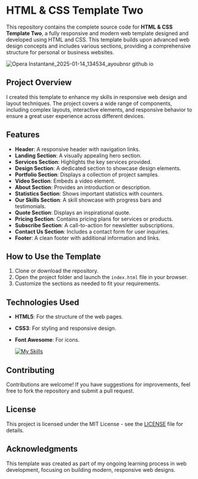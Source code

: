 # HTML & CSS Template Two

This repository contains the complete source code for **HTML & CSS Template Two**, a fully responsive and modern web template designed and developed using HTML and CSS. This template builds upon advanced web design concepts and includes various sections, providing a comprehensive structure for personal or business websites.

![Opera Instantané_2025-01-14_134534_ayoubnsr github io](https://github.com/user-attachments/assets/3d9d7391-b926-4e46-883b-17b3b9aaff50)

## Project Overview
I created this template to enhance my skills in responsive web design and layout techniques. The project covers a wide range of components, including complex layouts, interactive elements, and responsive behavior to ensure a great user experience across different devices.

## Features
- **Header**: A responsive header with navigation links.
- **Landing Section**: A visually appealing hero section.
- **Services Section**: Highlights the key services provided.
- **Design Section**: A dedicated section to showcase design elements.
- **Portfolio Section**: Displays a collection of project samples.
- **Video Section**: Embeds a video element.
- **About Section**: Provides an introduction or description.
- **Statistics Section**: Shows important statistics with counters.
- **Our Skills Section**: A skill showcase with progress bars and testimonials.
- **Quote Section**: Displays an inspirational quote.
- **Pricing Section**: Contains pricing plans for services or products.
- **Subscribe Section**: A call-to-action for newsletter subscriptions.
- **Contact Us Section**: Includes a contact form for user inquiries.
- **Footer**: A clean footer with additional information and links.

## How to Use the Template
1. Clone or download the repository.
2. Open the project folder and launch the `index.html` file in your browser.
3. Customize the sections as needed to fit your requirements.

## Technologies Used
- **HTML5**: For the structure of the web pages.
- **CSS3**: For styling and responsive design.
- **Font Awesome**: For icons.

  [![My Skills](https://skillicons.dev/icons?i=html,css)](https://skillicons.dev)

## Contributing
Contributions are welcome! If you have suggestions for improvements, feel free to fork the repository and submit a pull request.

## License
This project is licensed under the MIT License - see the [LICENSE](LICENSE) file for details.

## Acknowledgments
This template was created as part of my ongoing learning process in web development, focusing on building modern, responsive web designs.

